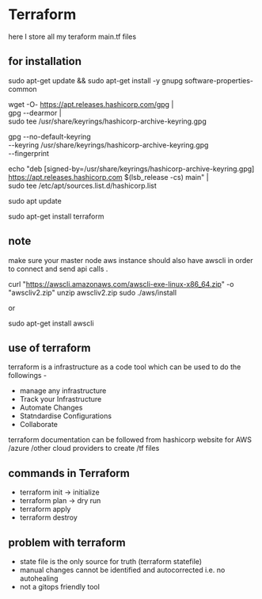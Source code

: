 # Terraform
here I store all my teraform main.tf files

## for installation

sudo apt-get update && sudo apt-get install -y gnupg software-properties-common

wget -O- https://apt.releases.hashicorp.com/gpg | \
gpg --dearmor | \
sudo tee /usr/share/keyrings/hashicorp-archive-keyring.gpg


gpg --no-default-keyring \
--keyring /usr/share/keyrings/hashicorp-archive-keyring.gpg \
--fingerprint

echo "deb [signed-by=/usr/share/keyrings/hashicorp-archive-keyring.gpg] \
https://apt.releases.hashicorp.com $(lsb_release -cs) main" | \
sudo tee /etc/apt/sources.list.d/hashicorp.list

sudo apt update

sudo apt-get install terraform

## note 

make sure your master node aws instance should also have awscli in order to connect and send api calls .

curl "https://awscli.amazonaws.com/awscli-exe-linux-x86_64.zip" -o "awscliv2.zip"
unzip awscliv2.zip
sudo ./aws/install

or

sudo apt-get install awscli

## use of terraform

terraform is a infrastructure as a code tool which can be used to do the followings -

- manage any infrastructure
- Track your Infrastructure
- Automate Changes
- Statndardise Configurations
- Collaborate

terraform documentation can be followed from hashicorp website for AWS /azure /other cloud providers to create /tf files


## commands in Terraform

- terraform init  ->   initialize
- terraform plan  ->   dry run
- terraform apply
- terraform destroy

## problem with terraform

- state file is the only source for truth (terraform statefile)
- manual changes cannot be identified and autocorrected i.e. no autohealing
- not a gitops friendly tool

